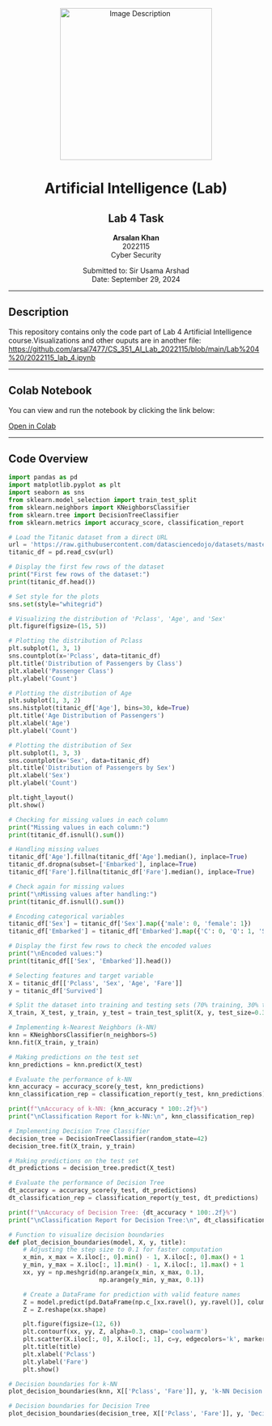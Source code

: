 <p align="center">
  <img src="https://github.com/user-attachments/assets/aa697654-16be-4b74-9d79-e035dc95833d" alt="Image Description" width="300px">
</p>

<h1 align="center">Artificial Intelligence (Lab)</h1>
<h2 align="center">Lab 4 Task</h2>
<p align="center"><strong>Arsalan Khan</strong><br>2022115<br>Cyber Security</p>
<p align="center">Submitted to: Sir Usama Arshad<br>Date: September 29, 2024</p>

---

## Description

This repository contains only the code part of Lab 4 Artificial Intelligence course.Visualizations and other ouputs are in another file: https://github.com/arsal7477/CS_351_AI_Lab_2022115/blob/main/Lab%204%20/2022115_lab_4.ipynb

---

## Colab Notebook

You can view and run the notebook by clicking the link below:

[Open in Colab](https://colab.research.google.com/github/arsal7477/CS_351_AI_Lab_2022115/blob/main/Untitled3.ipynb)

---

## Code Overview

```python
import pandas as pd
import matplotlib.pyplot as plt
import seaborn as sns
from sklearn.model_selection import train_test_split
from sklearn.neighbors import KNeighborsClassifier
from sklearn.tree import DecisionTreeClassifier
from sklearn.metrics import accuracy_score, classification_report

# Load the Titanic dataset from a direct URL
url = 'https://raw.githubusercontent.com/datasciencedojo/datasets/master/titanic.csv'
titanic_df = pd.read_csv(url)

# Display the first few rows of the dataset
print("First few rows of the dataset:")
print(titanic_df.head())

# Set style for the plots
sns.set(style="whitegrid")

# Visualizing the distribution of 'Pclass', 'Age', and 'Sex'
plt.figure(figsize=(15, 5))

# Plotting the distribution of Pclass
plt.subplot(1, 3, 1)
sns.countplot(x='Pclass', data=titanic_df)
plt.title('Distribution of Passengers by Class')
plt.xlabel('Passenger Class')
plt.ylabel('Count')

# Plotting the distribution of Age
plt.subplot(1, 3, 2)
sns.histplot(titanic_df['Age'], bins=30, kde=True)
plt.title('Age Distribution of Passengers')
plt.xlabel('Age')
plt.ylabel('Count')

# Plotting the distribution of Sex
plt.subplot(1, 3, 3)
sns.countplot(x='Sex', data=titanic_df)
plt.title('Distribution of Passengers by Sex')
plt.xlabel('Sex')
plt.ylabel('Count')

plt.tight_layout()
plt.show()

# Checking for missing values in each column
print("Missing values in each column:")
print(titanic_df.isnull().sum())

# Handling missing values
titanic_df['Age'].fillna(titanic_df['Age'].median(), inplace=True)
titanic_df.dropna(subset=['Embarked'], inplace=True)
titanic_df['Fare'].fillna(titanic_df['Fare'].median(), inplace=True)

# Check again for missing values
print("\nMissing values after handling:")
print(titanic_df.isnull().sum())

# Encoding categorical variables
titanic_df['Sex'] = titanic_df['Sex'].map({'male': 0, 'female': 1})
titanic_df['Embarked'] = titanic_df['Embarked'].map({'C': 0, 'Q': 1, 'S': 2})

# Display the first few rows to check the encoded values
print("\nEncoded values:")
print(titanic_df[['Sex', 'Embarked']].head())

# Selecting features and target variable
X = titanic_df[['Pclass', 'Sex', 'Age', 'Fare']]
y = titanic_df['Survived']

# Split the dataset into training and testing sets (70% training, 30% testing)
X_train, X_test, y_train, y_test = train_test_split(X, y, test_size=0.3, random_state=42)

# Implementing k-Nearest Neighbors (k-NN)
knn = KNeighborsClassifier(n_neighbors=5)
knn.fit(X_train, y_train)

# Making predictions on the test set
knn_predictions = knn.predict(X_test)

# Evaluate the performance of k-NN
knn_accuracy = accuracy_score(y_test, knn_predictions)
knn_classification_rep = classification_report(y_test, knn_predictions)

print(f"\nAccuracy of k-NN: {knn_accuracy * 100:.2f}%")
print("\nClassification Report for k-NN:\n", knn_classification_rep)

# Implementing Decision Tree Classifier
decision_tree = DecisionTreeClassifier(random_state=42)
decision_tree.fit(X_train, y_train)

# Making predictions on the test set
dt_predictions = decision_tree.predict(X_test)

# Evaluate the performance of Decision Tree
dt_accuracy = accuracy_score(y_test, dt_predictions)
dt_classification_rep = classification_report(y_test, dt_predictions)

print(f"\nAccuracy of Decision Tree: {dt_accuracy * 100:.2f}%")
print("\nClassification Report for Decision Tree:\n", dt_classification_rep)

# Function to visualize decision boundaries
def plot_decision_boundaries(model, X, y, title):
    # Adjusting the step size to 0.1 for faster computation
    x_min, x_max = X.iloc[:, 0].min() - 1, X.iloc[:, 0].max() + 1
    y_min, y_max = X.iloc[:, 1].min() - 1, X.iloc[:, 1].max() + 1
    xx, yy = np.meshgrid(np.arange(x_min, x_max, 0.1),
                         np.arange(y_min, y_max, 0.1))

    # Create a DataFrame for prediction with valid feature names
    Z = model.predict(pd.DataFrame(np.c_[xx.ravel(), yy.ravel()], columns=X.columns))
    Z = Z.reshape(xx.shape)

    plt.figure(figsize=(12, 6))
    plt.contourf(xx, yy, Z, alpha=0.3, cmap='coolwarm')
    plt.scatter(X.iloc[:, 0], X.iloc[:, 1], c=y, edgecolors='k', marker='o', s=100)
    plt.title(title)
    plt.xlabel('Pclass')
    plt.ylabel('Fare')
    plt.show()

# Decision boundaries for k-NN
plot_decision_boundaries(knn, X[['Pclass', 'Fare']], y, 'k-NN Decision Boundary')

# Decision boundaries for Decision Tree
plot_decision_boundaries(decision_tree, X[['Pclass', 'Fare']], y, 'Decision Tree Decision Boundary')
